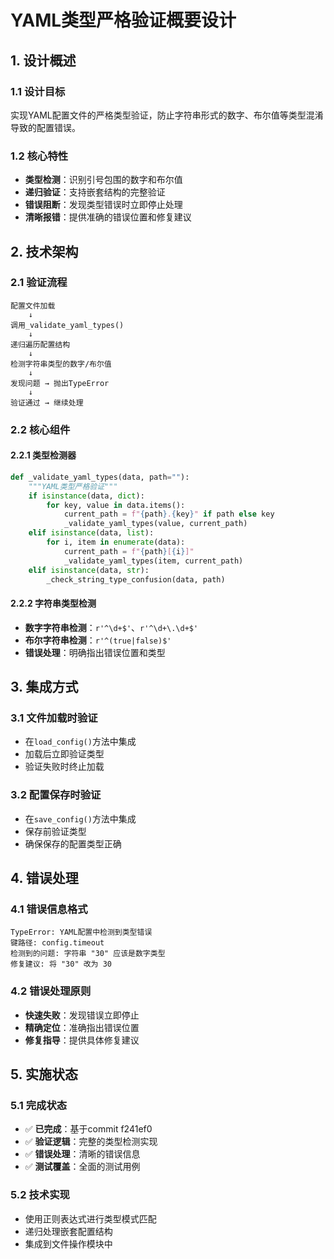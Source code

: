 # YAML类型严格验证概要设计

## 1. 设计概述

### 1.1 设计目标
实现YAML配置文件的严格类型验证，防止字符串形式的数字、布尔值等类型混淆导致的配置错误。

### 1.2 核心特性
- **类型检测**：识别引号包围的数字和布尔值
- **递归验证**：支持嵌套结构的完整验证
- **错误阻断**：发现类型错误时立即停止处理
- **清晰报错**：提供准确的错误位置和修复建议

## 2. 技术架构

### 2.1 验证流程

```
配置文件加载
    ↓
调用_validate_yaml_types()
    ↓
递归遍历配置结构
    ↓
检测字符串类型的数字/布尔值
    ↓
发现问题 → 抛出TypeError
    ↓
验证通过 → 继续处理
```

### 2.2 核心组件

#### 2.2.1 类型检测器
```python
def _validate_yaml_types(data, path=""):
    """YAML类型严格验证"""
    if isinstance(data, dict):
        for key, value in data.items():
            current_path = f"{path}.{key}" if path else key
            _validate_yaml_types(value, current_path)
    elif isinstance(data, list):
        for i, item in enumerate(data):
            current_path = f"{path}[{i}]"
            _validate_yaml_types(item, current_path)
    elif isinstance(data, str):
        _check_string_type_confusion(data, path)
```

#### 2.2.2 字符串类型检测
- **数字字符串检测**：`r'^\d+$'`、`r'^\d+\.\d+$'`
- **布尔字符串检测**：`r'^(true|false)$'`
- **错误处理**：明确指出错误位置和类型

## 3. 集成方式

### 3.1 文件加载时验证
- 在`load_config()`方法中集成
- 加载后立即验证类型
- 验证失败时终止加载

### 3.2 配置保存时验证
- 在`save_config()`方法中集成
- 保存前验证类型
- 确保保存的配置类型正确

## 4. 错误处理

### 4.1 错误信息格式
```
TypeError: YAML配置中检测到类型错误
键路径: config.timeout
检测到的问题: 字符串 "30" 应该是数字类型
修复建议: 将 "30" 改为 30
```

### 4.2 错误处理原则
- **快速失败**：发现错误立即停止
- **精确定位**：准确指出错误位置
- **修复指导**：提供具体修复建议

## 5. 实施状态

### 5.1 完成状态
- ✅ **已完成**：基于commit f241ef0
- ✅ **验证逻辑**：完整的类型检测实现
- ✅ **错误处理**：清晰的错误信息
- ✅ **测试覆盖**：全面的测试用例

### 5.2 技术实现
- 使用正则表达式进行类型模式匹配
- 递归处理嵌套配置结构
- 集成到文件操作模块中